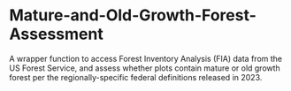 # Mature-and-Old-Growth-Forest-Assessment
A wrapper function to access Forest Inventory Analysis (FIA) data from the US Forest Service, and assess whether plots contain mature or old growth forest per the regionally-specific federal definitions released in 2023.
